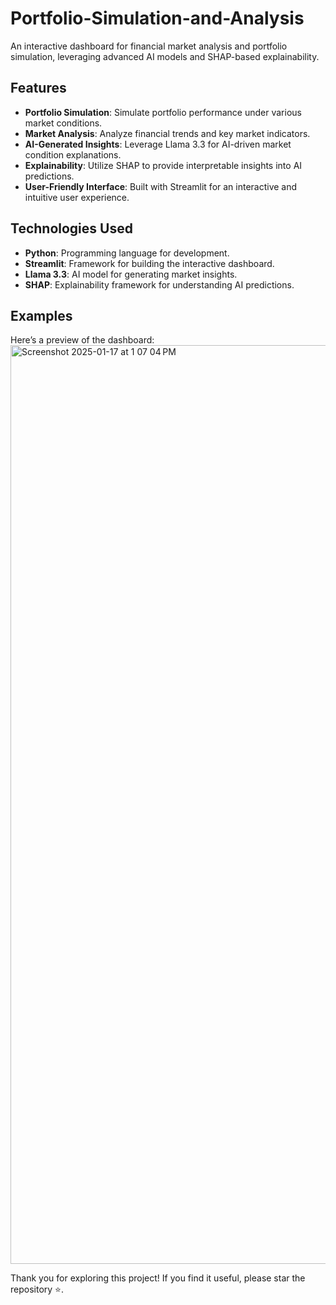 # Portfolio-Simulation-and-Analysis

An interactive dashboard for financial market analysis and portfolio simulation, leveraging advanced AI models and SHAP-based explainability.

## Features

- **Portfolio Simulation**: Simulate portfolio performance under various market conditions.
- **Market Analysis**: Analyze financial trends and key market indicators.
- **AI-Generated Insights**: Leverage Llama 3.3 for AI-driven market condition explanations.
- **Explainability**: Utilize SHAP to provide interpretable insights into AI predictions.
- **User-Friendly Interface**: Built with Streamlit for an interactive and intuitive user experience.

## Technologies Used

- **Python**: Programming language for development.
- **Streamlit**: Framework for building the interactive dashboard.
- **Llama 3.3**: AI model for generating market insights.
- **SHAP**: Explainability framework for understanding AI predictions.

## Examples
Here’s a preview of the dashboard:
<img width="1470" alt="Screenshot 2025-01-17 at 1 07 04 PM" src="https://github.com/user-attachments/assets/bce8da59-cda7-4942-afe1-24cfa2af1e6b" />

Thank you for exploring this project! If you find it useful, please star the repository ⭐.
